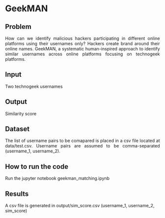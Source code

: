 # GeekMAN

## Problem 
<div align="justify">How can we identify malicious hackers participating in different online platforms using their usernames only?
Hackers create brand around their online names. GeekMAN, a systematic human-inspired approach to
identify similar usernames across online platforms focusing on
technogeek platforms.</div>


## Input
Two technogeek usernames

## Output
Similarity score

## Dataset
<div align="justify">The list of username pairs to be comapared is placed in a csv file located at data/test.csv. Username pairs are assumed to be comma-separated (username_1, username_2).</div>

## How to run the code
Run the jupyter notebook geekman_matching.ipynb

## Results
A csv file is generated in output/sim_score.csv (username_1, username_2, sim_score)  
